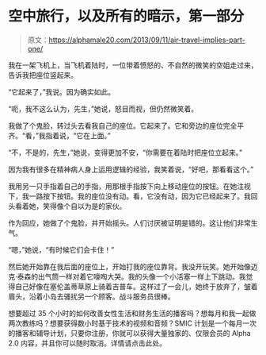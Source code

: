 # 空中旅行，以及所有的暗示，第一部分

> 原文：<https://alphamale20.com/2013/09/11/air-travel-implies-part-one/>

我在一架飞机上，当飞机着陆时，一位带着愤怒的、不自然的微笑的空姐走过来，告诉我把座位竖起来。

“它起来了，”我说。因为确实如此。

“呃，我不这么认为，先生，”她说，怒目而视，但仍然微笑着。

我做了个鬼脸，转过头去看我自己的座位。它起来了。它和旁边的座位完全平齐。“看，”我指着说，“它在上面。”

“不，不是的，先生，”她说，变得更加不安，“你需要在着陆时把座位立起来。”

因为我有很多在精神病人身上运用逻辑的经验，我笑着说，“好吧，那看看这个。”

我用另一只手指着自己的手指，用那根手指按下向上移动座位的按钮。在她注视下，我一路按下按钮。我的座位没有动。看，它没有动，因为它已经起来了。我回头看着她，笑得像个自以为是的家伙。

作为回应，她做了个鬼脸，并开始摇头。人们讨厌被证明是错的。这让他们非常生气。

“嗯，”她说，“有时候它们会卡住！”

然后她开始靠在我后面的座位上，开始打我的座位靠背。我没开玩笑。她开始像迈克·泰森的出气筒一样对着它嚎啕大哭。我的头像一个小活塞一样上下跳动。我觉得自己好像在塞伦盖蒂草原上骑着吉普车。这样过了一会儿，她终于放弃了，皱着眉头，沿着小岛去骚扰另一个顾客。战斗服务员很棒。

想要超过 35 个小时的如何改善女性生活和财务生活的播客吗？想每月和我一起做两次教练吗？想要获得数小时基于技术的视频和音频？SMIC 计划是一个每月一次的播客和辅导计划，只要你注册，你就可以获得大量独家的、仅限会员的 Alpha 2.0 内容，并且你可以随时取消。详情请点击此处。